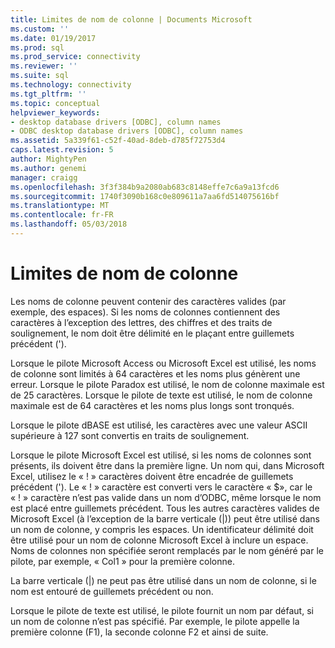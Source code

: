 ```yaml
---
title: Limites de nom de colonne | Documents Microsoft
ms.custom: ''
ms.date: 01/19/2017
ms.prod: sql
ms.prod_service: connectivity
ms.reviewer: ''
ms.suite: sql
ms.technology: connectivity
ms.tgt_pltfrm: ''
ms.topic: conceptual
helpviewer_keywords:
- desktop database drivers [ODBC], column names
- ODBC desktop database drivers [ODBC], column names
ms.assetid: 5a339f61-c52f-40ad-8deb-d785f72753d4
caps.latest.revision: 5
author: MightyPen
ms.author: genemi
manager: craigg
ms.openlocfilehash: 3f3f384b9a2080ab683c8148effe7c6a9a13fcd6
ms.sourcegitcommit: 1740f3090b168c0e809611a7aa6fd514075616bf
ms.translationtype: MT
ms.contentlocale: fr-FR
ms.lasthandoff: 05/03/2018
---
```

# <a name="column-name-limitations"></a>Limites de nom de colonne
Les noms de colonne peuvent contenir des caractères valides (par exemple, des espaces). Si les noms de colonnes contiennent des caractères à l’exception des lettres, des chiffres et des traits de soulignement, le nom doit être délimité en le plaçant entre guillemets précédent (').  
  
 Lorsque le pilote Microsoft Access ou Microsoft Excel est utilisé, les noms de colonne sont limités à 64 caractères et les noms plus génèrent une erreur. Lorsque le pilote Paradox est utilisé, le nom de colonne maximale est de 25 caractères. Lorsque le pilote de texte est utilisé, le nom de colonne maximale est de 64 caractères et les noms plus longs sont tronqués.  
  
 Lorsque le pilote dBASE est utilisé, les caractères avec une valeur ASCII supérieure à 127 sont convertis en traits de soulignement.  
  
 Lorsque le pilote Microsoft Excel est utilisé, si les noms de colonnes sont présents, ils doivent être dans la première ligne. Un nom qui, dans Microsoft Excel, utilisez le « ! » caractères doivent être encadrée de guillemets précédent ('). Le « ! » caractère est converti vers le caractère « $», car le « ! » caractère n’est pas valide dans un nom d’ODBC, même lorsque le nom est placé entre guillemets précédent. Tous les autres caractères valides de Microsoft Excel (à l’exception de la barre verticale (&#124;)) peut être utilisé dans un nom de colonne, y compris les espaces. Un identificateur délimité doit être utilisé pour un nom de colonne Microsoft Excel à inclure un espace. Noms de colonnes non spécifiée seront remplacés par le nom généré par le pilote, par exemple, « Col1 » pour la première colonne.  
  
 La barre verticale (&#124;) ne peut pas être utilisé dans un nom de colonne, si le nom est entouré de guillemets précédent ou non.  
  
 Lorsque le pilote de texte est utilisé, le pilote fournit un nom par défaut, si un nom de colonne n’est pas spécifié. Par exemple, le pilote appelle la première colonne (F1), la seconde colonne F2 et ainsi de suite.
